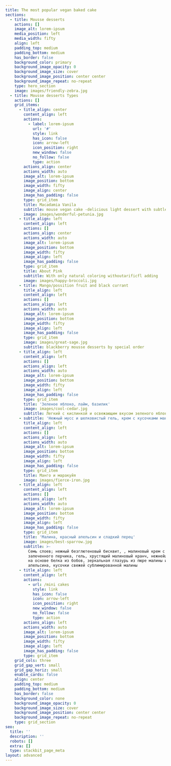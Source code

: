 ```yaml
---
title: The most popular vegan baked cake
sections:
  - title: Mousse desserts
    actions: []
    image_alt: lorem-ipsum
    media_position: left
    media_width: fifty
    align: left
    padding_top: medium
    padding_bottom: medium
    has_border: false
    background_color: primary
    background_image_opacity: 0
    background_image_size: cover
    background_image_position: center center
    background_image_repeat: no-repeat
    type: hero_section
    image: images/friendly-zebra.jpg
  - title: Mousse desserts Types
    actions: []
    grid_items:
      - title_align: center
        content_align: left
        actions:
          - label: lorem-ipsum
            url: '#'
            style: link
            has_icon: false
            icon: arrow-left
            icon_position: right
            new_window: false
            no_follow: false
            type: action
        actions_align: center
        actions_width: auto
        image_alt: lorem-ipsum
        image_position: bottom
        image_width: fifty
        image_align: center
        image_has_padding: false
        type: grid_item
        title: Macadamia Vanila
        subtitle: mouse vegan cake -delicious light dessert with subtle sourness
        image: images/wonderful-petunia.jpg
      - title_align: left
        content_align: left
        actions: []
        actions_align: center
        actions_width: auto
        image_alt: lorem-ipsum
        image_position: bottom
        image_width: fifty
        image_align: left
        image_has_padding: false
        type: grid_item
        title: About Pink
        subtitle: With only natural coloring withoutarificfl adding
        image: images/happy-broccoli.jpg
      - title: Mango/possition fruit and black currant
        title_align: left
        content_align: left
        actions: []
        actions_align: left
        actions_width: auto
        image_alt: lorem-ipsum
        image_position: bottom
        image_width: fifty
        image_align: left
        image_has_padding: false
        type: grid_item
        image: images/great-sage.jpg
        subtitle: blackberry mousse desserts by special order
      - title_align: left
        content_align: left
        actions: []
        actions_align: left
        actions_width: auto
        image_alt: lorem-ipsum
        image_position: bottom
        image_width: fifty
        image_align: left
        image_has_padding: false
        type: grid_item
        title: 'Зеленое яблоко, лайм, базилик'
        image: images/cool-cedar.jpg
        subtitle: Легкий с кислинкой и освежающим вкусом зеленого яблока
      - subtitle: 'Нежный мусс и шелковистый гель, крем с кусочками манго'
        title_align: left
        content_align: left
        actions: []
        actions_align: left
        actions_width: auto
        image_alt: lorem-ipsum
        image_position: bottom
        image_width: fifty
        image_align: left
        image_has_padding: false
        type: grid_item
        title: Манго и маракуйя
        image: images/fierce-iron.jpg
      - title_align: left
        content_align: left
        actions: []
        actions_align: left
        actions_width: auto
        image_alt: lorem-ipsum
        image_position: bottom
        image_width: fifty
        image_align: left
        image_has_padding: false
        type: grid_item
        title: 'Малина, красный апельсин и сладкий перец'
        image: images/best-sparrow.jpg
        subtitle: >-
          Семь слоев; нежный безглютеновый бисквит, , малиновый крем с кусочками
          запеченного перчика, гель, хрустящий малиновый кранч, нежнейший мусс
          на основе белка из бобов, зеркальная глазурь из пюре малины и
          апельсина, кусочки свежей сублимированной малины
      - title_align: left
        content_align: left
        actions:
          - url: /mini cakes
            style: link
            has_icon: false
            icon: arrow-left
            icon_position: right
            new_window: false
            no_follow: false
            type: action
        actions_align: left
        actions_width: auto
        image_alt: lorem-ipsum
        image_position: bottom
        image_width: fifty
        image_align: left
        image_has_padding: false
        type: grid_item
    grid_cols: three
    grid_gap_vert: small
    grid_gap_horiz: small
    enable_cards: false
    align: center
    padding_top: medium
    padding_bottom: medium
    has_border: false
    background_color: none
    background_image_opacity: 0
    background_image_size: cover
    background_image_position: center center
    background_image_repeat: no-repeat
    type: grid_section
seo:
  title: ''
  description: ''
  robots: []
  extra: []
  type: stackbit_page_meta
layout: advanced
---
```

